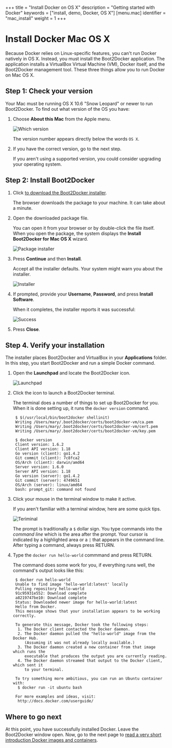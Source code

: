 +++
title = "Install Docker on OS X"
description = "Getting started with Docker"
keywords = ["install, demo, Docker, OS X"]
[menu.mac]
identifier = "mac_install"
weight = 1
+++

# Install Docker Mac OS X

Because Docker relies on Linux-specific features, you can't run Docker natively
in OS X. Instead, you must install the Boot2Docker application. The application
installs a VirtualBox Virtual Machine (VM), Docker itself, and the Boot2Docker
management tool. These three things allow you to run Docker on Mac OS X.

## Step 1: Check your version

Your Mac must be running OS X 10.6 "Snow Leopard" or newer to run Boot2Docker.
To find out what version of the OS you have:

1. Choose **About this Mac** from the Apple menu. 

    ![Which version](/mac/images/which_version.png)

    The version number appears directly below the words `OS X`.

2. If you have the correct version, go to the next step.

    If you aren't using a supported version, you could consider upgrading your
    operating system.


## Step 2: Install Boot2Docker

1. Click <a href="https://github.com/boot2docker/osx-installer/releases/download/v1.7.0/Boot2Docker-1.7.0.pkg" >to download the Boot2Docker installer</a>.
   
	  The browser downloads the package to your machine. It can take about a
    minute.

3. Open the downloaded package file.

    You can open it from your browser or by double-click the file itself. When you open the package, the system displays the **Install Boot2Docker for
    Mac OS X** wizard.
    
    ![Package installer](/mac/images/package_installer.png)

4. Press **Continue** and then **Install**.

	  Accept all the installer defaults. Your system might warn you about the
   installer.  
    
    ![Installer](/mac/images/install_software.png)
    
5.  If prompted, provide your **Username**, **Password**, and press **Install Software**.
    
    When it completes, the installer reports it was successful:
    
    ![Success](/mac/images/successful.png)
    
6. Press **Close**.


## Step 4. Verify your installation

The installer places Boot2Docker and VirtualBox in your **Applications** folder.
In this step, you start Boot2Docker and run a simple Docker command.

1. Open the **Launchpad** and locate the Boot2Docker icon.

    ![Launchpad](/mac/images/applications_folder.png)
    
2. Click the icon to launch a Boot2Docker terminal.

    The terminal does a number of things to set up Boot2Docker for you. When it
    is done setting up, it runs the `docker version` command.
    
        $ $(/usr/local/bin/boot2docker shellinit)
        Writing /Users/mary/.boot2docker/certs/boot2docker-vm/ca.pem
        Writing /Users/mary/.boot2docker/certs/boot2docker-vm/cert.pem
        Writing /Users/mary/.boot2docker/certs/boot2docker-vm/key.pem

        $ docker version
        Client version: 1.6.2
        Client API version: 1.18
        Go version (client): go1.4.2
        Git commit (client): 7c8fca2
        OS/Arch (client): darwin/amd64
        Server version: 1.6.0
        Server API version: 1.18
        Go version (server): go1.4.2
        Git commit (server): 4749651
        OS/Arch (server): linux/amd64
        bash: prompt_git: command not found

3.  Click your mouse in the terminal window to make it active.

    If you aren't familiar with a terminal window, here are some quick tips. 
    
    ![Teriminal](/tutimg/terminal.png) 
    
    The prompt is traditionally a `$` dollar sign. You type commands into the
    *command line* which is the area after the prompt. Your cursor is indicated
    by a highlighted area or a `|` that appears in the command line. After
    typing a command, always press RETURN.

4. Type the `docker run hello-world` commmand and press RETURN.

    The command does some work for you, if everything runs well, the command's
    output looks like this:
    
        $ docker run hello-world
        Unable to find image 'hello-world:latest' locally
        Pulling repository hello-world
        91c95931e552: Download complete 
        a8219747be10: Download complete 
        Status: Downloaded newer image for hello-world:latest
        Hello from Docker.
        This message shows that your installation appears to be working correctly.

        To generate this message, Docker took the following steps:
         1. The Docker client contacted the Docker daemon.
         2. The Docker daemon pulled the "hello-world" image from the Docker Hub.
            (Assuming it was not already locally available.)
         3. The Docker daemon created a new container from that image which runs the
            executable that produces the output you are currently reading.
         4. The Docker daemon streamed that output to the Docker client, which sent it
            to your terminal.

        To try something more ambitious, you can run an Ubuntu container with:
         $ docker run -it ubuntu bash

        For more examples and ideas, visit:
         http://docs.docker.com/userguide/


## Where to go next

At this point, you have successfully installed Docker. Leave the Boot2Docker window open. Now, go to the next page to [read a very short introduction Docker images and containers](/mac/step_two).
